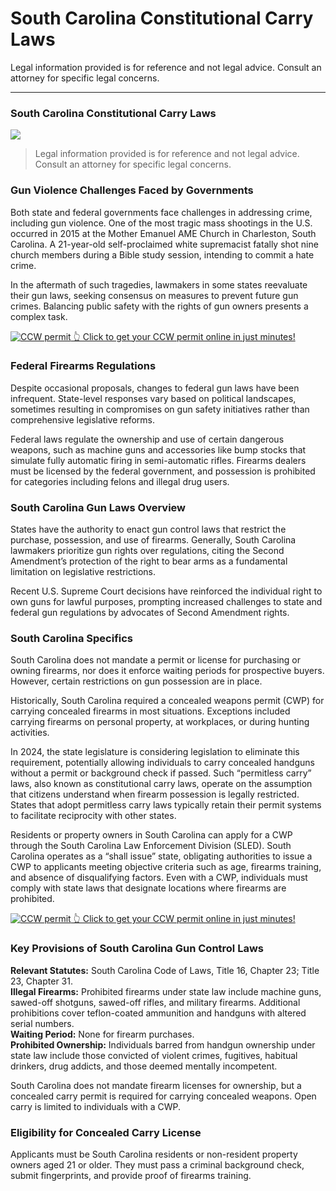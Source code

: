 # South Carolina Constitutional Carry Laws

Legal information provided is for reference and not legal advice. Consult an attorney for specific legal concerns. 

* * *

### South Carolina Constitutional Carry Laws

![](https://cdn-images-1.medium.com/max/1200/1*w9LTSP8urxSvWKzV0nwWUg.png)

> Legal information provided is for reference and not legal advice. Consult an attorney for specific legal concerns.

### Gun Violence Challenges Faced by Governments

Both state and federal governments face challenges in addressing crime, including gun violence. One of the most tragic mass shootings in the U.S. occurred in 2015 at the Mother Emanuel AME Church in Charleston, South Carolina. A 21-year-old self-proclaimed white supremacist fatally shot nine church members during a Bible study session, intending to commit a hate crime.

In the aftermath of such tragedies, lawmakers in some states reevaluate their gun laws, seeking consensus on measures to prevent future gun crimes. Balancing public safety with the rights of gun owners presents a complex task.

<a href="https://serp.ly/ccw">
<div>
    <img src="https://cdn-images-1.medium.com/max/1200/1*aCmvRhaa5Xjz4zDZxHzAjg.png" alt="CCW permit">
    👆 Click to get your CCW permit online in just minutes!
</div>
</a>

### Federal Firearms Regulations

Despite occasional proposals, changes to federal gun laws have been infrequent. State-level responses vary based on political landscapes, sometimes resulting in compromises on gun safety initiatives rather than comprehensive legislative reforms.

Federal laws regulate the ownership and use of certain dangerous weapons, such as machine guns and accessories like bump stocks that simulate fully automatic firing in semi-automatic rifles. Firearms dealers must be licensed by the federal government, and possession is prohibited for categories including felons and illegal drug users.

### South Carolina Gun Laws Overview

States have the authority to enact gun control laws that restrict the purchase, possession, and use of firearms. Generally, South Carolina lawmakers prioritize gun rights over regulations, citing the Second Amendment’s protection of the right to bear arms as a fundamental limitation on legislative restrictions.

Recent U.S. Supreme Court decisions have reinforced the individual right to own guns for lawful purposes, prompting increased challenges to state and federal gun regulations by advocates of Second Amendment rights.

### South Carolina Specifics

South Carolina does not mandate a permit or license for purchasing or owning firearms, nor does it enforce waiting periods for prospective buyers. However, certain restrictions on gun possession are in place.

Historically, South Carolina required a concealed weapons permit (CWP) for carrying concealed firearms in most situations. Exceptions included carrying firearms on personal property, at workplaces, or during hunting activities.

In 2024, the state legislature is considering legislation to eliminate this requirement, potentially allowing individuals to carry concealed handguns without a permit or background check if passed. Such “permitless carry” laws, also known as constitutional carry laws, operate on the assumption that citizens understand when firearm possession is legally restricted. States that adopt permitless carry laws typically retain their permit systems to facilitate reciprocity with other states.

Residents or property owners in South Carolina can apply for a CWP through the South Carolina Law Enforcement Division (SLED). South Carolina operates as a “shall issue” state, obligating authorities to issue a CWP to applicants meeting objective criteria such as age, firearms training, and absence of disqualifying factors. Even with a CWP, individuals must comply with state laws that designate locations where firearms are prohibited.


<a href="https://serp.ly/ccw">
<div>
    <img src="https://cdn-images-1.medium.com/max/1200/1*TMCVgNoKp2NAtvLSAMkaJg.png" alt="CCW permit">
    👆 Click to get your CCW permit online in just minutes!
</div>
</a>


### Key Provisions of South Carolina Gun Control Laws

**Relevant Statutes:** South Carolina Code of Laws, Title 16, Chapter 23; Title 23, Chapter 31.  
**Illegal Firearms:** Prohibited firearms under state law include machine guns, sawed-off shotguns, sawed-off rifles, and military firearms. Additional prohibitions cover teflon-coated ammunition and handguns with altered serial numbers.  
**Waiting Period:** None for firearm purchases.  
**Prohibited Ownership:** Individuals barred from handgun ownership under state law include those convicted of violent crimes, fugitives, habitual drinkers, drug addicts, and those deemed mentally incompetent.

South Carolina does not mandate firearm licenses for ownership, but a concealed carry permit is required for carrying concealed weapons. Open carry is limited to individuals with a CWP.

### Eligibility for Concealed Carry License

Applicants must be South Carolina residents or non-resident property owners aged 21 or older. They must pass a criminal background check, submit fingerprints, and provide proof of firearms training.


